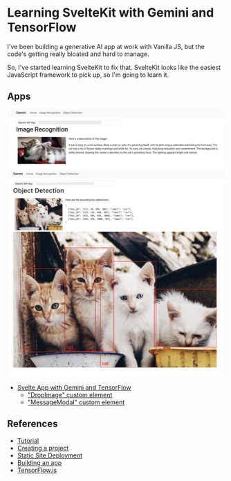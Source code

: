 # Learning SvelteKit with Gemini and TensorFlow

I've been building a generative AI app at work with Vanilla JS, but the code's getting really bloated and hard to manage.

So, I've started learning SvelteKit to fix that. SvelteKit looks like the easiest JavaScript framework to pick up, so I'm going to learn it.

## Apps

<img src="docs/image_recognition.png" width=600>

<img src="docs/object_detection.png" width=600>

- [Svelte App with Gemini and TensorFlow](./gemini)
  - ["DropImage" custom element](./gemini/src/lib/DropImage.svelte)
  - ["MessageModal" custom element](./gemini/src/lib/MessageModal.svelte)

## References

- [Tutorial](https://svelte.dev/tutorial/kit/introducing-sveltekit)
- [Creating a project](https://svelte.dev/docs/kit/creating-a-project)
- [Static Site Deployment](https://svelte.dev/docs/kit/adapter-static)
- [Building an app](https://svelte.dev/docs/kit/building-your-app)
- [TensorFlow.js](https://www.tensorflow.org/js/models?hl=ja)
